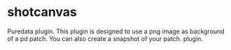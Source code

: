 # shotcanvas
Puredata plugin. This plugin is designed to use a png image as background of a pd patch. You can also create a snapshot of your patch. plugin. 
